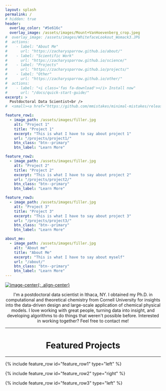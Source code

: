 ```yaml
---
layout: splash
permalink: /
# hidden: true
header:
  overlay_color: "#5e616c"
  overlay_image: /assets/images/Mount+VanHoevenberg_crop.jpeg
#  overlay_image: /assets/images/WhitefaceLookout_Womack3.JPG
#  actions:
#    - label: "About Me"
#      url: "https://zacharysparrow.github.io/about/"
#    - label: "Scientific Work"
#      url: "https://zacharysparrow.github.io/science/"
#    - label: "Projects"
#      url: "https://zacharysparrow.github.io/projects/"
#    - label: "Other"
#      url: "https://zacharysparrow.github.io/other/"
#  actions:
#    - label: "<i class='fas fa-download'></i> Install now"
#      url: "/docs/quick-start-guide/"
excerpt: >
  Postdoctoral Data Scientist<br />
#  <small><a href="https://github.com/mmistakes/minimal-mistakes/releases/tag/4.24.0">Latest release v4.24.0</a></small>

feature_row1:
  - image_path: /assets/images/filler.jpg
    alt: "Project 1"
    title: "Project 1"
    excerpt: "This is what I have to say about project 1"
    url: "/projects/project1/"
    btn_class: "btn--primary"
    btn_label: "Learn More"

feature_row2:
  - image_path: /assets/images/filler.jpg
    alt: "Project 2"
    title: "Project 2"
    excerpt: "This is what I have to say about project 2"
    url: "/projects/project2/"
    btn_class: "btn--primary"
    btn_label: "Learn More"

feature_row3:
  - image_path: /assets/images/filler.jpg
    alt: "Project 3"
    title: "Project 3"
    excerpt: "This is what I have to say about project 3"
    url: "/projects/project3/"
    btn_class: "btn--primary"
    btn_label: "Learn More"

about_me:
  - image_path: /assets/images/filler.jpg
    alt: "About me"
    title: "About Me"
    excerpt: "This is what I have to say about myself"
    url: "/about/"
    btn_class: "btn--primary"
    btn_label: "Learn More"
---
```


[![image-center](https://wsrv.nl/?url=https://github.com/zacharysparrow/zacharysparrow.github.io/blob/master/assets/images/bio-photo.jpg?raw=true&h=200&w=200&fit=cover&mask=circle&maxage=7d){: .align-center}](https://zacharysparrow.github.io/about/)

<p style="text-align:center;">I'm a postdoctoral data scientist in Ithaca, NY. I obtained my Ph.D. in computational and theoretical chemistry from Cornell University for insights into the data-driven design and large-scale application of chemical physical models. I love working with great people, turning data into insight, and developing algorithms to do things that weren't possible before. Interested in working together? Feel free to contact me!</p>

<hr>
<h1 style="text-align:center;">Featured Projects</h1>
<hr>

{% include feature_row id="feature_row1" type="left" %}

{% include feature_row id="feature_row2" type="right" %}

{% include feature_row id="feature_row3" type="left" %}
